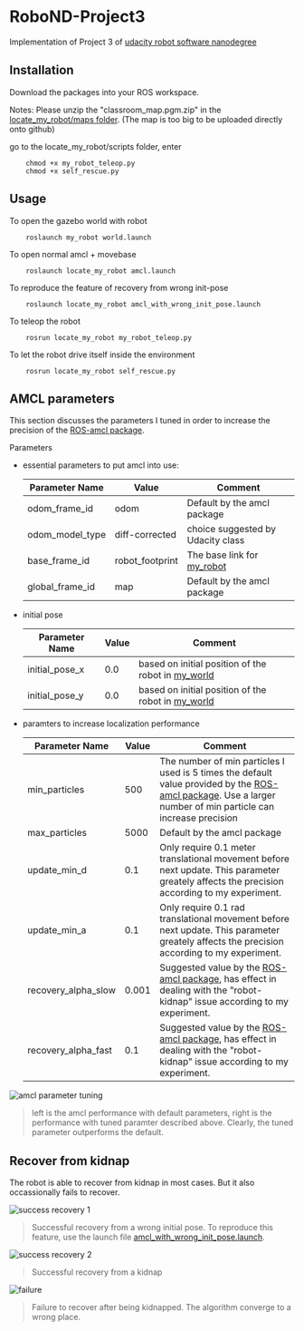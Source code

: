 # RoboND-Project3
Implementation of Project 3 of [udacity robot software nanodegree](https://blog.udacity.com/2019/01/learn-robotics-engineering-program.html)

## Installation

Download the packages into your ROS workspace. 

Notes:
Please unzip the "classroom_map.pgm.zip" in the [locate_my_robot/maps folder](https://github.com/CenturyLiu/RoboND-Project3/tree/master/locate_my_robot/maps). (The map is too big to be uploaded directly onto github)

go to the locate_my_robot/scripts folder, enter

        chmod +x my_robot_teleop.py
        chmod +x self_rescue.py

## Usage

To open the gazebo world with robot

        roslaunch my_robot world.launch

To open normal amcl + movebase
        
        roslaunch locate_my_robot amcl.launch
        
To reproduce the feature of recovery from wrong init-pose

        roslaunch locate_my_robot amcl_with_wrong_init_pose.launch
        
To teleop the robot

        rosrun locate_my_robot my_robot_teleop.py
        
To let the robot drive itself inside the environment

        rosrun locate_my_robot self_rescue.py
       

## AMCL parameters

This section discusses the parameters I tuned in order to increase the precision of the [ROS-amcl package](http://wiki.ros.org/amcl).

Parameters

- essential parameters to put amcl into use:
    
    |Parameter Name|Value|Comment|
    |---|---|---|
    |odom_frame_id|odom|Default by the amcl package|
    |odom_model_type|diff-corrected|choice suggested by Udacity class|
    |base_frame_id|robot_footprint|The base link for [my_robot](https://github.com/CenturyLiu/RoboND-Project3/blob/master/my_robot/urdf/my_robot.xacro)|
    |global_frame_id|map|Default by the amcl package|
    
- initial pose

    |Parameter Name|Value|Comment|
    |---|---|---|
    |initial_pose_x|0.0|based on initial position of the robot in [my_world](https://github.com/CenturyLiu/RoboND-Project3/blob/master/my_robot/launch/world.launch)|
    |initial_pose_y|0.0|based on initial position of the robot in [my_world](https://github.com/CenturyLiu/RoboND-Project3/blob/master/my_robot/launch/world.launch)|
    
- paramters to increase localization performance

    |Parameter Name|Value|Comment|
    |---|---|---|
    |min_particles|500|The number of min particles I used is 5 times the default value provided by the [ROS-amcl package](http://wiki.ros.org/amcl). Use a larger number of min particle can increase precision|
    |max_particles|5000|Default by the amcl package|
    |update_min_d|0.1|Only require 0.1 meter translational movement before next update. This parameter greately affects the precision according to my experiment.|
    |update_min_a|0.1|Only require 0.1 rad translational movement before next update. This parameter greately affects the precision according to my experiment.|
    |recovery_alpha_slow|0.001|Suggested value by the [ROS-amcl package](http://wiki.ros.org/amcl), has effect in dealing with the "robot-kidnap" issue according to my experiment.|
    |recovery_alpha_fast|0.1|Suggested value by the [ROS-amcl package](http://wiki.ros.org/amcl), has effect in dealing with the "robot-kidnap" issue according to my experiment.|
    
![amcl parameter tuning](https://github.com/CenturyLiu/RoboND-Project3/blob/master/amcl_parameter_demo.gif)

> left is the amcl performance with default parameters, right is the performance with tuned paramter described above. Clearly, the tuned parameter outperforms the default.

## Recover from kidnap

The robot is able to recover from kidnap in most cases. But it also occassionally fails to recover. 

![success recovery 1](https://github.com/CenturyLiu/RoboND-Project3/blob/master/successful_recovery_1.gif)

> Successful recovery from a wrong initial pose. To reproduce this feature, use the launch file [amcl_with_wrong_init_pose.launch](https://github.com/CenturyLiu/RoboND-Project3/blob/master/locate_my_robot/launch/amcl_with_wrong_init_pose.launch).


![success recovery 2](https://github.com/CenturyLiu/RoboND-Project3/blob/master/successful_recovery_2.gif)

> Successful recovery from a kidnap




![failure](https://github.com/CenturyLiu/RoboND-Project3/blob/master/fail_to_recover.gif)

> Failure to recover after being kidnapped. The algorithm converge to a wrong place.
